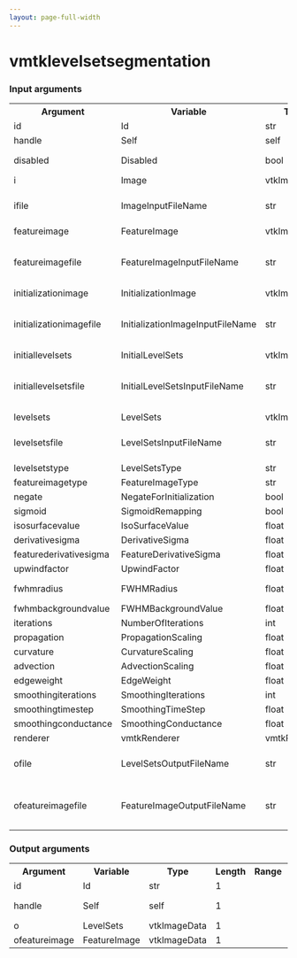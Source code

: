 ```yaml
---
layout: page-full-width
---
```

<h1>vmtklevelsetsegmentation</h1>
<h3>Input arguments</h3>
<table class="vmtkscripts">
<tr>
<th>Argument</th><th>Variable</th><th>Type</th><th>Length</th><th>Range</th><th>Default</th><th>Description</th>
</tr>
<tr><td>id</td><td>Id</td><td>str</td><td>1</td><td></td><td>0</td><td>script id</td>
</tr>
<tr><td>handle</td><td>Self</td><td>self</td><td>1</td><td></td><td></td><td>handle to self</td>
</tr>
<tr><td>disabled</td><td>Disabled</td><td>bool</td><td>1</td><td></td><td>0</td><td>disable execution and piping</td>
</tr>
<tr><td>i</td><td>Image</td><td>vtkImageData</td><td>1</td><td></td><td></td><td></td>
</tr>
<tr><td>ifile</td><td>ImageInputFileName</td><td>str</td><td>1</td><td></td><td></td><td>filename for the default Image reader</td>
</tr>
<tr><td>featureimage</td><td>FeatureImage</td><td>vtkImageData</td><td>1</td><td></td><td></td><td></td>
</tr>
<tr><td>featureimagefile</td><td>FeatureImageInputFileName</td><td>str</td><td>1</td><td></td><td></td><td>filename for the default FeatureImage reader</td>
</tr>
<tr><td>initializationimage</td><td>InitializationImage</td><td>vtkImageData</td><td>1</td><td></td><td></td><td></td>
</tr>
<tr><td>initializationimagefile</td><td>InitializationImageInputFileName</td><td>str</td><td>1</td><td></td><td></td><td>filename for the default InitializationImage reader</td>
</tr>
<tr><td>initiallevelsets</td><td>InitialLevelSets</td><td>vtkImageData</td><td>1</td><td></td><td></td><td></td>
</tr>
<tr><td>initiallevelsetsfile</td><td>InitialLevelSetsInputFileName</td><td>str</td><td>1</td><td></td><td></td><td>filename for the default InitialLevelSets reader</td>
</tr>
<tr><td>levelsets</td><td>LevelSets</td><td>vtkImageData</td><td>1</td><td></td><td></td><td></td>
</tr>
<tr><td>levelsetsfile</td><td>LevelSetsInputFileName</td><td>str</td><td>1</td><td></td><td></td><td>filename for the default LevelSets reader</td>
</tr>
<tr><td>levelsetstype</td><td>LevelSetsType</td><td>str</td><td>1</td><td>["geodesic","curves","threshold","laplacian"]</td><td>geodesic</td><td></td>
</tr>
<tr><td>featureimagetype</td><td>FeatureImageType</td><td>str</td><td>1</td><td>["vtkgradient","gradient","upwind","fwhm"]</td><td>gradient</td><td></td>
</tr>
<tr><td>negate</td><td>NegateForInitialization</td><td>bool</td><td>1</td><td></td><td>0</td><td></td>
</tr>
<tr><td>sigmoid</td><td>SigmoidRemapping</td><td>bool</td><td>1</td><td></td><td>0</td><td></td>
</tr>
<tr><td>isosurfacevalue</td><td>IsoSurfaceValue</td><td>float</td><td>1</td><td></td><td>0.0</td><td></td>
</tr>
<tr><td>derivativesigma</td><td>DerivativeSigma</td><td>float</td><td>1</td><td>(0.0,)</td><td>0.0</td><td></td>
</tr>
<tr><td>featurederivativesigma</td><td>FeatureDerivativeSigma</td><td>float</td><td>1</td><td>(0.0,)</td><td>0.0</td><td></td>
</tr>
<tr><td>upwindfactor</td><td>UpwindFactor</td><td>float</td><td>1</td><td>(0.0,1.0)</td><td>1.0</td><td></td>
</tr>
<tr><td>fwhmradius</td><td>FWHMRadius</td><td>float</td><td>3</td><td>(0.0,)</td><td>[1.0, 1.0, 1.0]</td><td></td>
</tr>
<tr><td>fwhmbackgroundvalue</td><td>FWHMBackgroundValue</td><td>float</td><td>1</td><td></td><td>0.0</td><td></td>
</tr>
<tr><td>iterations</td><td>NumberOfIterations</td><td>int</td><td>1</td><td>(0,)</td><td>0</td><td></td>
</tr>
<tr><td>propagation</td><td>PropagationScaling</td><td>float</td><td>1</td><td>(0.0,)</td><td>0.0</td><td></td>
</tr>
<tr><td>curvature</td><td>CurvatureScaling</td><td>float</td><td>1</td><td>(0.0,)</td><td>0.0</td><td></td>
</tr>
<tr><td>advection</td><td>AdvectionScaling</td><td>float</td><td>1</td><td>(0.0,)</td><td>1.0</td><td></td>
</tr>
<tr><td>edgeweight</td><td>EdgeWeight</td><td>float</td><td>1</td><td>(0.0,)</td><td>0.0</td><td></td>
</tr>
<tr><td>smoothingiterations</td><td>SmoothingIterations</td><td>int</td><td>1</td><td>(0,)</td><td>5</td><td></td>
</tr>
<tr><td>smoothingtimestep</td><td>SmoothingTimeStep</td><td>float</td><td>1</td><td>(0,)</td><td>0.1</td><td></td>
</tr>
<tr><td>smoothingconductance</td><td>SmoothingConductance</td><td>float</td><td>1</td><td>(0,)</td><td>0.8</td><td></td>
</tr>
<tr><td>renderer</td><td>vmtkRenderer</td><td>vmtkRenderer</td><td>1</td><td></td><td></td><td></td>
</tr>
<tr><td>ofile</td><td>LevelSetsOutputFileName</td><td>str</td><td>1</td><td></td><td></td><td>filename for the default LevelSets writer</td>
</tr>
<tr><td>ofeatureimagefile</td><td>FeatureImageOutputFileName</td><td>str</td><td>1</td><td></td><td></td><td>filename for the default FeatureImage writer</td>
</tr>
</table>
<h3>Output arguments</h3>
<table class="vmtkscripts">
<tr>
<th>Argument</th><th>Variable</th><th>Type</th><th>Length</th><th>Range</th><th>Default</th><th>Description</th>
</tr>
<tr><td>id</td><td>Id</td><td>str</td><td>1</td><td></td><td>0</td><td>script id</td>
</tr>
<tr><td>handle</td><td>Self</td><td>self</td><td>1</td><td></td><td></td><td>handle to self</td>
</tr>
<tr><td>o</td><td>LevelSets</td><td>vtkImageData</td><td>1</td><td></td><td></td><td></td>
</tr>
<tr><td>ofeatureimage</td><td>FeatureImage</td><td>vtkImageData</td><td>1</td><td></td><td></td><td></td>
</tr>
</table>

